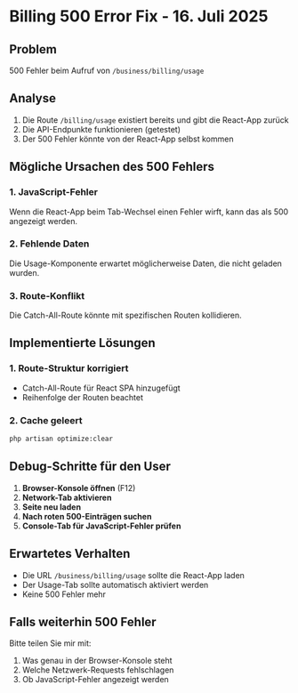 # Billing 500 Error Fix - 16. Juli 2025

## Problem
500 Fehler beim Aufruf von `/business/billing/usage`

## Analyse
1. Die Route `/billing/usage` existiert bereits und gibt die React-App zurück
2. Die API-Endpunkte funktionieren (getestet)
3. Der 500 Fehler könnte von der React-App selbst kommen

## Mögliche Ursachen des 500 Fehlers

### 1. JavaScript-Fehler
Wenn die React-App beim Tab-Wechsel einen Fehler wirft, kann das als 500 angezeigt werden.

### 2. Fehlende Daten
Die Usage-Komponente erwartet möglicherweise Daten, die nicht geladen wurden.

### 3. Route-Konflikt
Die Catch-All-Route könnte mit spezifischen Routen kollidieren.

## Implementierte Lösungen

### 1. Route-Struktur korrigiert
- Catch-All-Route für React SPA hinzugefügt
- Reihenfolge der Routen beachtet

### 2. Cache geleert
```bash
php artisan optimize:clear
```

## Debug-Schritte für den User

1. **Browser-Konsole öffnen** (F12)
2. **Network-Tab aktivieren**
3. **Seite neu laden**
4. **Nach roten 500-Einträgen suchen**
5. **Console-Tab für JavaScript-Fehler prüfen**

## Erwartetes Verhalten
- Die URL `/business/billing/usage` sollte die React-App laden
- Der Usage-Tab sollte automatisch aktiviert werden
- Keine 500 Fehler mehr

## Falls weiterhin 500 Fehler
Bitte teilen Sie mir mit:
1. Was genau in der Browser-Konsole steht
2. Welche Netzwerk-Requests fehlschlagen
3. Ob JavaScript-Fehler angezeigt werden
